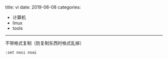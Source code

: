 title: vi
date: 2019-06-08
categories:
- 计算机
- linux
- tools




---

不带格式复制（防复制东西时格式乱掉）
```
:set nosi noai
```

